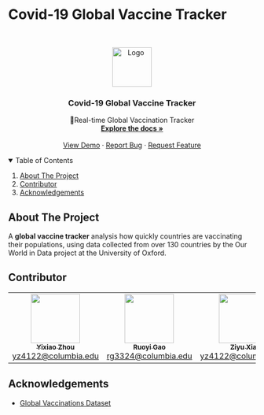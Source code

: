 # Covid-19 Global Vaccine Tracker
<!-- PROJECT LOGO -->
<br />
<p align="center">
  <a href="https://github.com/QMSS-G5063-2022/Group_AB_Covid_Vaccination">
    <img src="public/images/COVID-19.png" alt="Logo" width="80" height="80">
  </a>

  <h3 align="center">Covid-19 Global Vaccine Tracker</h3>

  <p align="center">
     🚀Real-time Global Vaccination Tracker
    <br />
    <a href="https://github.com/QMSS-G5063-2022/Group_AB_Covid_Vaccination"><strong>Explore the docs »</strong></a>
    <br />
    <br />
    <a href="https://github.com/QMSS-G5063-2022/Group_AB_Covid_Vaccination">View Demo</a>
    ·
    <a href="https://github.com/QMSS-G5063-2022/Group_AB_Covid_Vaccination/issues">Report Bug</a>
    ·
    <a href="https://github.com/QMSS-G5063-2022/Group_AB_Covid_Vaccination/issues">Request Feature</a>
  </p>
</p>

<!-- TABLE OF CONTENTS -->
<details open="open">
  <summary>Table of Contents</summary>
  <ol>
    <li><a href="#about-the-project">About The Project</a></li>
    <li><a href="#contributor">Contributor</a></li>
    <li><a href="#acknowledgements">Acknowledgements</a></li>
  </ol>
</details>

<!-- ABOUT THE PROJECT -->
## About The Project
A **global vaccine tracker** analysis how quickly countries are vaccinating their populations, using data collected from over 130 countries by the Our World in Data project at the University of Oxford.

<!-- CONTRIBUTOR -->
## Contributor

<table align="center">
  <tr>
    <td align="center"><a href="https://github.com/ashizhou"><img src="https://avatars.githubusercontent.com/u/70239764?v=3&s=100" width="100px;" alt=""/><br /><sub><b>Yixiao Zhou</b></sub></a><br /><a href="yz4122@columbia.edu" title="Email-Address">yz4122@columbia.edu</a></td>
      <td align="center"><a href="https://github.com/gabrici39"><img src="https://avatars.githubusercontent.com/u/95658686?v=3&s=100" width="100px;" alt=""/><br /><sub><b>Ruoyi Gao</b></sub></a><br /><a href="rg3324@columbia.edu" title="Email-Address">rg3324@columbia.edu</a></td>
     <td align="center"><a href="https://github.com/ZIYUEXIA"><img src="https://avatars.githubusercontent.com/u/98167885?v=3&s=100" width="100px;" alt=""/><br /><sub><b>Ziyu Xia</b></sub></a><br /><a href="yz4122@columbia.edu" title="Email-Address">yz4122@columbia.edu</a></td>
     <td align="center"><a href="https://github.com/ZIYUEXIA"><img src="https://avatars.githubusercontent.com/u/98167885?v=3&s=100" width="100px;" alt=""/><br /><sub><b>Yi Sun</b></sub></a><br /><a href="yz4122@columbia.edu" title="Email-Address">yz4122@columbia.edu</a></td>
</tr>
</table>

<!-- ACKNOWLEDGEMENTS -->
## Acknowledgements
  
* [Global Vaccinations Dataset](https://ourworldindata.org/covid-vaccinations)

